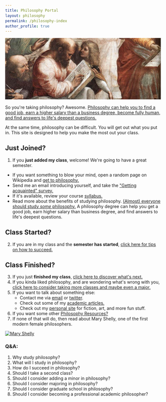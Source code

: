 ```yaml
---
title: Philosophy Portal
layout: philosophy
permalink: /philosophy-index
author_profile: true
--- 
```


![Pythagoras](/images/pythagoras-small.jpg "Go big theorem!")

So you're taking philosophy? Awesome. [Philosophy can help you to find a good job, earn a higher salary than a business degree, become fully human, and find answers to life's deepest questions.](/philosophy-3-major)

At the same time, philosophy can be difficult. You will get out what you put in. This site is designed to help you make the most out your class. 

## Just Joined?

1. If you **just added my class**, welcome! We're going to have a great semester.
- If you want something to blow your mind, open a random page on Wikipedia and [get to philosophy.](/wikipedia)
- Send me an email introducing yourself, and take the ["Getting acquainted" survey.](https://docs.google.com/forms/d/17A6-27pW2lrI4S6rEpV8GIh_OycvQHCc01fkyuoxPYw/viewform?usp=send_form)
- If it's available, review your course [syllabus.](/syllabi)
- Read more about the benefits of studying philosophy. [(Almost) everyone should study *some* philosophy.](http://www.whystudyphilosophy.com) A philosophy degree can help you get a good job, earn higher salary than business degree, and find answers to life's deepest questions. 

## Class Started?
2. If you are in my class and the **semester has started**, [click here for tips on how to succeed.](/philosophy-class)

## Class Finished?
3. If you just **finished my class**, [click here to discover what's next.](/philosophy-6-next)
4. If you kinda liked philosophy, and are wondering what's wrong with you, [click here to consider taking more classes and maybe even a major.](/philosophy-6-next)
5. If you want to talk about something else: 
      - Contact me via [email](emailto:keith.buhler@uky.edu) or [twitter](https://twitter.com/Keith_Buhler). 
      - Check out some of my [academic articles.](https://uky.academia.edu/KeithBuhler)
      - Check out my [personal site](/fun) for fiction, art, and more fun stuff.
6. If you want some other [Philosophy Resources?](/philosophy-resources)
7. If none of that will do, then read about Mary Shelly, one of the first modern female philosophers.

<a href="https://en.wikipedia.org/wiki/Mary_Wollstonecraft"> <img src="https://upload.wikimedia.org/wikipedia/commons/3/36/Mary_Wollstonecraft_by_John_Opie_(c._1797).jpg" alt="Mary Shelly" width="467" height="569"></a>

### Q&A: 

1. Why study philosophy?
2. What will I study in philosophy?
3. How do I succeed in philosophy?
4. Should I take a second class?
5. Should I consider adding a minor in philosophy?
6. Should I consider majoring in philosophy?
7. Should I consider graduate school in philosophy?
8. Should I consider becoming a professional academic philosopher?